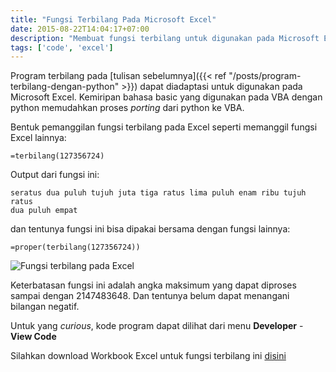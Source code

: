 ```yaml
---
title: "Fungsi Terbilang Pada Microsoft Excel"
date: 2015-08-22T14:04:17+07:00
description: "Membuat fungsi terbilang untuk digunakan pada Microsoft Excel"
tags: ['code', 'excel']
---
```

Program terbilang pada [tulisan sebelumnya]({{< ref "/posts/program-terbilang-dengan-python" >}}) dapat diadaptasi
untuk digunakan pada Microsoft Excel. Kemiripan bahasa basic yang digunakan
pada VBA dengan python memudahkan proses *porting* dari python ke VBA.

Bentuk pemanggilan fungsi terbilang pada Excel seperti memanggil fungsi Excel
lainnya:

    =terbilang(127356724)

Output dari fungsi ini:

    seratus dua puluh tujuh juta tiga ratus lima puluh enam ribu tujuh ratus 
    dua puluh empat

dan tentunya fungsi ini bisa dipakai bersama dengan fungsi lainnya:

    =proper(terbilang(127356724))

![Fungsi terbilang pada Excel](terbilang-excel.jpg)

Keterbatasan fungsi ini adalah angka maksimum yang dapat diproses sampai
dengan 2147483648. Dan tentunya belum dapat menangani bilangan negatif.

Untuk yang *curious*, kode program dapat dilihat dari menu **Developer** -
**View Code**

Silahkan download Workbook Excel untuk fungsi terbilang ini [disini](terbilang.xls)